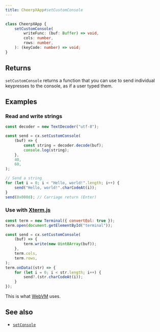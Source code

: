 ```yaml
---
title: CheerpXApp#setCustomConsole
---
```


```ts
class CheerpXApp {
	setCustomConsole(
		writeFunc: (buf: Buffer) => void,
		cols: number,
		rows: number,
	): (keyCode: number) => void;
}
```

## Returns

`setCustomConsole` returns a function that you can use to send individual keypresses to the console, as if a user typed them.

## Examples

### Read and write strings

```js
const decoder = new TextDecoder("utf-8");

const send = cx.setCustomConsole(
	(buf) => {
		const string = decoder.decode(buf);
		console.log(string);
	},
	40,
	60,
);

// Send a string
for (let i = 0; i < "Hello, world!".length; i++) {
	send("Hello, world!".charCodeAt(i));
}
send(0x000d); // Carriage return (Enter)
```

### Use with [Xterm.js](https://xtermjs.org/)

```js
const term = new Terminal({ convertEol: true });
term.open(document.getElementById("terminal"));

const send = cx.setCustomConsole(
	(buf) => {
		term.write(new Uint8Array(buf));
	},
	term.cols,
	term.rows,
);
term.onData((str) => {
	for (let i = 0; i < str.length; i++) {
		send?.(str.charCodeAt(i));
	}
});
```

This is what [WebVM](https://webvm.io) uses.

## See also

- [`setConsole`](/docs/reference/CheerpXApp-setConsole)
